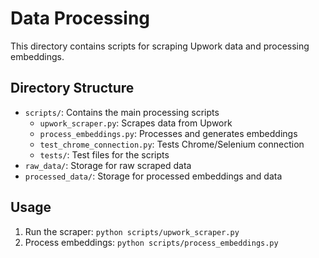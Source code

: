 # Data Processing

This directory contains scripts for scraping Upwork data and processing embeddings.

## Directory Structure
- `scripts/`: Contains the main processing scripts
  - `upwork_scraper.py`: Scrapes data from Upwork
  - `process_embeddings.py`: Processes and generates embeddings
  - `test_chrome_connection.py`: Tests Chrome/Selenium connection
  - `tests/`: Test files for the scripts
- `raw_data/`: Storage for raw scraped data
- `processed_data/`: Storage for processed embeddings and data

## Usage
1. Run the scraper: `python scripts/upwork_scraper.py`
2. Process embeddings: `python scripts/process_embeddings.py` 